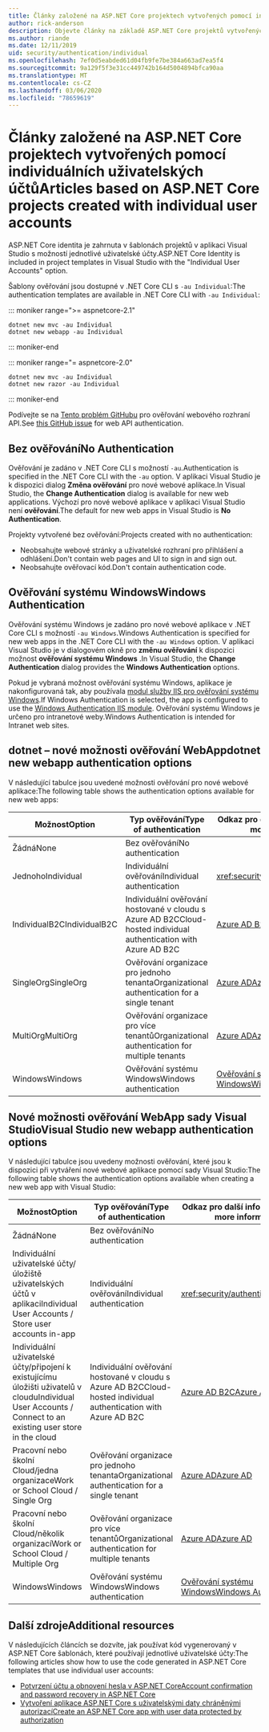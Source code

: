 ```yaml
---
title: Články založené na ASP.NET Core projektech vytvořených pomocí individuálních uživatelských účtů
author: rick-anderson
description: Objevte články na základě ASP.NET Core projektů vytvořených pomocí individuálních uživatelských účtů.
ms.author: riande
ms.date: 12/11/2019
uid: security/authentication/individual
ms.openlocfilehash: 7ef0d5eabded61d04fb9fe7be384a663ad7ea5f4
ms.sourcegitcommit: 9a129f5f3e31cc449742b164d5004894bfca90aa
ms.translationtype: MT
ms.contentlocale: cs-CZ
ms.lasthandoff: 03/06/2020
ms.locfileid: "78659619"
---
```

# <a name="articles-based-on-aspnet-core-projects-created-with-individual-user-accounts"></a><span data-ttu-id="f4f1b-103">Články založené na ASP.NET Core projektech vytvořených pomocí individuálních uživatelských účtů</span><span class="sxs-lookup"><span data-stu-id="f4f1b-103">Articles based on ASP.NET Core projects created with individual user accounts</span></span>

<span data-ttu-id="f4f1b-104">ASP.NET Core identita je zahrnuta v šablonách projektů v aplikaci Visual Studio s možností jednotlivé uživatelské účty.</span><span class="sxs-lookup"><span data-stu-id="f4f1b-104">ASP.NET Core Identity is included in project templates in Visual Studio with the "Individual User Accounts" option.</span></span>

<span data-ttu-id="f4f1b-105">Šablony ověřování jsou dostupné v .NET Core CLI s `-au Individual`:</span><span class="sxs-lookup"><span data-stu-id="f4f1b-105">The authentication templates are available in .NET Core CLI with `-au Individual`:</span></span>

::: moniker range=">= aspnetcore-2.1"

```dotnetcli
dotnet new mvc -au Individual
dotnet new webapp -au Individual
```

::: moniker-end

::: moniker range="= aspnetcore-2.0"

```dotnetcli
dotnet new mvc -au Individual
dotnet new razor -au Individual
```

::: moniker-end

<span data-ttu-id="f4f1b-106">Podívejte se na [Tento problém GitHubu](https://github.com/dotnet/AspNetCore/issues/5833) pro ověřování webového rozhraní API.</span><span class="sxs-lookup"><span data-stu-id="f4f1b-106">See [this GitHub issue](https://github.com/dotnet/AspNetCore/issues/5833) for web API authentication.</span></span>

<a name="no"></a>

## <a name="no-authentication"></a><span data-ttu-id="f4f1b-107">Bez ověřování</span><span class="sxs-lookup"><span data-stu-id="f4f1b-107">No Authentication</span></span>

<span data-ttu-id="f4f1b-108">Ověřování je zadáno v .NET Core CLI s možností `-au`.</span><span class="sxs-lookup"><span data-stu-id="f4f1b-108">Authentication is specified in the .NET Core CLI with the `-au` option.</span></span> <span data-ttu-id="f4f1b-109">V aplikaci Visual Studio je k dispozici dialog **Změna ověřování** pro nové webové aplikace.</span><span class="sxs-lookup"><span data-stu-id="f4f1b-109">In Visual Studio, the **Change Authentication** dialog is available for new web applications.</span></span> <span data-ttu-id="f4f1b-110">Výchozí pro nové webové aplikace v aplikaci Visual Studio není **ověřování**.</span><span class="sxs-lookup"><span data-stu-id="f4f1b-110">The default for new web apps in Visual Studio is **No Authentication**.</span></span>

<span data-ttu-id="f4f1b-111">Projekty vytvořené bez ověřování:</span><span class="sxs-lookup"><span data-stu-id="f4f1b-111">Projects created with no authentication:</span></span>

* <span data-ttu-id="f4f1b-112">Neobsahujte webové stránky a uživatelské rozhraní pro přihlášení a odhlášení.</span><span class="sxs-lookup"><span data-stu-id="f4f1b-112">Don't contain web pages and UI to sign in and sign out.</span></span>
* <span data-ttu-id="f4f1b-113">Neobsahujte ověřovací kód.</span><span class="sxs-lookup"><span data-stu-id="f4f1b-113">Don't contain authentication code.</span></span>

<a name="win"></a>

## <a name="windows-authentication"></a><span data-ttu-id="f4f1b-114">Ověřování systému Windows</span><span class="sxs-lookup"><span data-stu-id="f4f1b-114">Windows Authentication</span></span>

<span data-ttu-id="f4f1b-115">Ověřování systému Windows je zadáno pro nové webové aplikace v .NET Core CLI s možností `-au Windows`.</span><span class="sxs-lookup"><span data-stu-id="f4f1b-115">Windows Authentication is specified for new web apps in the .NET Core CLI with the `-au Windows` option.</span></span> <span data-ttu-id="f4f1b-116">V aplikaci Visual Studio je v dialogovém okně pro **změnu ověřování** k dispozici možnost **ověřování systému Windows** .</span><span class="sxs-lookup"><span data-stu-id="f4f1b-116">In Visual Studio, the **Change Authentication** dialog provides the **Windows Authentication** options.</span></span>

<span data-ttu-id="f4f1b-117">Pokud je vybraná možnost ověřování systému Windows, aplikace je nakonfigurovaná tak, aby používala [modul služby IIS pro ověřování systému Windows](xref:host-and-deploy/iis/modules).</span><span class="sxs-lookup"><span data-stu-id="f4f1b-117">If Windows Authentication is selected, the app is configured to use the [Windows Authentication IIS module](xref:host-and-deploy/iis/modules).</span></span> <span data-ttu-id="f4f1b-118">Ověřování systému Windows je určeno pro intranetové weby.</span><span class="sxs-lookup"><span data-stu-id="f4f1b-118">Windows Authentication is intended for Intranet web sites.</span></span>

## <a name="dotnet-new-webapp-authentication-options"></a><span data-ttu-id="f4f1b-119">dotnet – nové možnosti ověřování WebApp</span><span class="sxs-lookup"><span data-stu-id="f4f1b-119">dotnet new webapp authentication options</span></span>

<span data-ttu-id="f4f1b-120">V následující tabulce jsou uvedené možnosti ověřování pro nové webové aplikace:</span><span class="sxs-lookup"><span data-stu-id="f4f1b-120">The following table shows the authentication options available for new web apps:</span></span>

| <span data-ttu-id="f4f1b-121">Možnost</span><span class="sxs-lookup"><span data-stu-id="f4f1b-121">Option</span></span> | <span data-ttu-id="f4f1b-122">Typ ověřování</span><span class="sxs-lookup"><span data-stu-id="f4f1b-122">Type of authentication</span></span> | <span data-ttu-id="f4f1b-123">Odkaz pro další informace</span><span class="sxs-lookup"><span data-stu-id="f4f1b-123">Link for more information</span></span> |
 | ----------------- | ------------ | ---------- |
| <span data-ttu-id="f4f1b-124">Žádná</span><span class="sxs-lookup"><span data-stu-id="f4f1b-124">None</span></span>            |  <span data-ttu-id="f4f1b-125">Bez ověřování</span><span class="sxs-lookup"><span data-stu-id="f4f1b-125">No authentication</span></span> | | 
| <span data-ttu-id="f4f1b-126">Jednoho</span><span class="sxs-lookup"><span data-stu-id="f4f1b-126">Individual</span></span>      |  <span data-ttu-id="f4f1b-127">Individuální ověřování</span><span class="sxs-lookup"><span data-stu-id="f4f1b-127">Individual authentication</span></span> | <xref:security/authentication/identity>
| <span data-ttu-id="f4f1b-128">IndividualB2C</span><span class="sxs-lookup"><span data-stu-id="f4f1b-128">IndividualB2C</span></span>   |  <span data-ttu-id="f4f1b-129">Individuální ověřování hostované v cloudu s Azure AD B2C</span><span class="sxs-lookup"><span data-stu-id="f4f1b-129">Cloud-hosted individual authentication with Azure AD B2C</span></span> | [<span data-ttu-id="f4f1b-130">Azure AD B2C</span><span class="sxs-lookup"><span data-stu-id="f4f1b-130">Azure AD B2C</span></span>](/azure/active-directory-b2c/) |
| <span data-ttu-id="f4f1b-131">SingleOrg</span><span class="sxs-lookup"><span data-stu-id="f4f1b-131">SingleOrg</span></span>       |  <span data-ttu-id="f4f1b-132">Ověřování organizace pro jednoho tenanta</span><span class="sxs-lookup"><span data-stu-id="f4f1b-132">Organizational authentication for a single tenant</span></span> | [<span data-ttu-id="f4f1b-133">Azure AD</span><span class="sxs-lookup"><span data-stu-id="f4f1b-133">Azure AD</span></span>](/azure/active-directory/develop/quickstart-v2-aspnet-core-webapp) |
| <span data-ttu-id="f4f1b-134">MultiOrg</span><span class="sxs-lookup"><span data-stu-id="f4f1b-134">MultiOrg</span></span>        |  <span data-ttu-id="f4f1b-135">Ověřování organizace pro více tenantů</span><span class="sxs-lookup"><span data-stu-id="f4f1b-135">Organizational authentication for multiple tenants</span></span> | [<span data-ttu-id="f4f1b-136">Azure AD</span><span class="sxs-lookup"><span data-stu-id="f4f1b-136">Azure AD</span></span>](/azure/active-directory/develop/quickstart-v2-aspnet-core-webapp) |
| <span data-ttu-id="f4f1b-137">Windows</span><span class="sxs-lookup"><span data-stu-id="f4f1b-137">Windows</span></span>         |  <span data-ttu-id="f4f1b-138">Ověřování systému Windows</span><span class="sxs-lookup"><span data-stu-id="f4f1b-138">Windows authentication</span></span> | [<span data-ttu-id="f4f1b-139">Ověřování systému Windows</span><span class="sxs-lookup"><span data-stu-id="f4f1b-139">Windows Authentication</span></span>](xref:security/authentication/windowsauth)

## <a name="visual-studio-new-webapp-authentication-options"></a><span data-ttu-id="f4f1b-140">Nové možnosti ověřování WebApp sady Visual Studio</span><span class="sxs-lookup"><span data-stu-id="f4f1b-140">Visual Studio new webapp authentication options</span></span>

<span data-ttu-id="f4f1b-141">V následující tabulce jsou uvedeny možnosti ověřování, které jsou k dispozici při vytváření nové webové aplikace pomocí sady Visual Studio:</span><span class="sxs-lookup"><span data-stu-id="f4f1b-141">The following table shows the authentication options available when creating a new web app with Visual Studio:</span></span>

| <span data-ttu-id="f4f1b-142">Možnost</span><span class="sxs-lookup"><span data-stu-id="f4f1b-142">Option</span></span> | <span data-ttu-id="f4f1b-143">Typ ověřování</span><span class="sxs-lookup"><span data-stu-id="f4f1b-143">Type of authentication</span></span> | <span data-ttu-id="f4f1b-144">Odkaz pro další informace</span><span class="sxs-lookup"><span data-stu-id="f4f1b-144">Link for more information</span></span> |
 | ----------------- | ------------ | ---------- |
| <span data-ttu-id="f4f1b-145">Žádná</span><span class="sxs-lookup"><span data-stu-id="f4f1b-145">None</span></span>            |  <span data-ttu-id="f4f1b-146">Bez ověřování</span><span class="sxs-lookup"><span data-stu-id="f4f1b-146">No authentication</span></span> | | 
| <span data-ttu-id="f4f1b-147">Individuální uživatelské účty/úložiště uživatelských účtů v aplikaci</span><span class="sxs-lookup"><span data-stu-id="f4f1b-147">Individual User Accounts / Store user accounts in-app</span></span> |  <span data-ttu-id="f4f1b-148">Individuální ověřování</span><span class="sxs-lookup"><span data-stu-id="f4f1b-148">Individual authentication</span></span> | <xref:security/authentication/identity> |
| <span data-ttu-id="f4f1b-149">Individuální uživatelské účty/připojení k existujícímu úložišti uživatelů v cloudu</span><span class="sxs-lookup"><span data-stu-id="f4f1b-149">Individual User Accounts / Connect to an existing user store in the cloud</span></span> |  <span data-ttu-id="f4f1b-150">Individuální ověřování hostované v cloudu s Azure AD B2C</span><span class="sxs-lookup"><span data-stu-id="f4f1b-150">Cloud-hosted individual authentication with Azure AD B2C</span></span> | [<span data-ttu-id="f4f1b-151">Azure AD B2C</span><span class="sxs-lookup"><span data-stu-id="f4f1b-151">Azure AD B2C</span></span>](/azure/active-directory-b2c/) |
| <span data-ttu-id="f4f1b-152">Pracovní nebo školní Cloud/jedna organizace</span><span class="sxs-lookup"><span data-stu-id="f4f1b-152">Work or School Cloud / Single Org</span></span>  |  <span data-ttu-id="f4f1b-153">Ověřování organizace pro jednoho tenanta</span><span class="sxs-lookup"><span data-stu-id="f4f1b-153">Organizational authentication for a single tenant</span></span> | [<span data-ttu-id="f4f1b-154">Azure AD</span><span class="sxs-lookup"><span data-stu-id="f4f1b-154">Azure AD</span></span>](/azure/active-directory/develop/quickstart-v2-aspnet-core-webapp) |
| <span data-ttu-id="f4f1b-155">Pracovní nebo školní Cloud/několik organizací</span><span class="sxs-lookup"><span data-stu-id="f4f1b-155">Work or School Cloud / Multiple Org</span></span> |  <span data-ttu-id="f4f1b-156">Ověřování organizace pro více tenantů</span><span class="sxs-lookup"><span data-stu-id="f4f1b-156">Organizational authentication for multiple tenants</span></span> | [<span data-ttu-id="f4f1b-157">Azure AD</span><span class="sxs-lookup"><span data-stu-id="f4f1b-157">Azure AD</span></span>](/azure/active-directory/develop/quickstart-v2-aspnet-core-webapp) |
| <span data-ttu-id="f4f1b-158">Windows</span><span class="sxs-lookup"><span data-stu-id="f4f1b-158">Windows</span></span>         |  <span data-ttu-id="f4f1b-159">Ověřování systému Windows</span><span class="sxs-lookup"><span data-stu-id="f4f1b-159">Windows authentication</span></span> | [<span data-ttu-id="f4f1b-160">Ověřování systému Windows</span><span class="sxs-lookup"><span data-stu-id="f4f1b-160">Windows Authentication</span></span>](xref:security/authentication/windowsauth)

## <a name="additional-resources"></a><span data-ttu-id="f4f1b-161">Další zdroje</span><span class="sxs-lookup"><span data-stu-id="f4f1b-161">Additional resources</span></span>

<span data-ttu-id="f4f1b-162">V následujících článcích se dozvíte, jak používat kód vygenerovaný v ASP.NET Core šablonách, které používají jednotlivé uživatelské účty:</span><span class="sxs-lookup"><span data-stu-id="f4f1b-162">The following articles show how to use the code generated in ASP.NET Core templates that use individual user accounts:</span></span>

* [<span data-ttu-id="f4f1b-163">Potvrzení účtu a obnovení hesla v ASP.NET Core</span><span class="sxs-lookup"><span data-stu-id="f4f1b-163">Account confirmation and password recovery in ASP.NET Core</span></span>](xref:security/authentication/accconfirm)
* [<span data-ttu-id="f4f1b-164">Vytvoření aplikace ASP.NET Core s uživatelskými daty chráněnými autorizací</span><span class="sxs-lookup"><span data-stu-id="f4f1b-164">Create an ASP.NET Core app with user data protected by authorization</span></span>](xref:security/authorization/secure-data)
